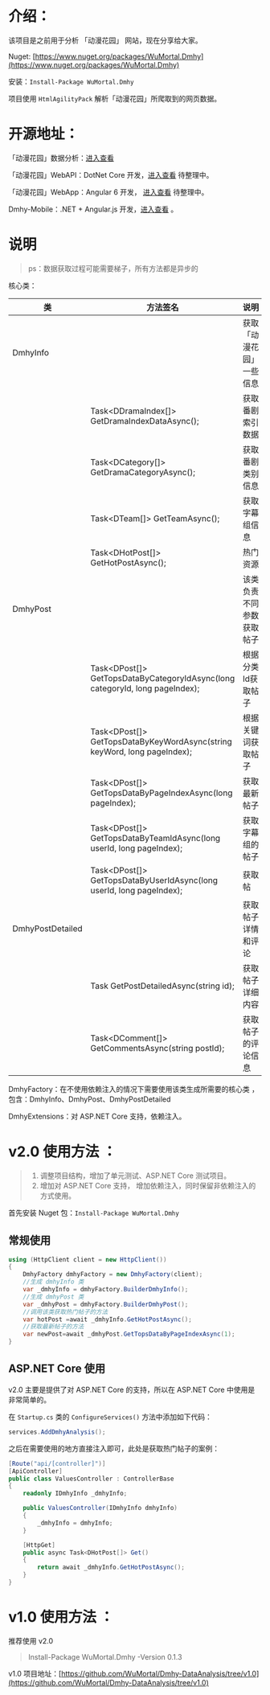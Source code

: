 # 介绍：

该项目是之前用于分析 「动漫花园」 网站，现在分享给大家。

Nuget: [https://www.nuget.org/packages/WuMortal.Dmhy](https://www.nuget.org/packages/WuMortal.Dmhy)

安装：`Install-Package WuMortal.Dmhy`

项目使用 `HtmlAgilityPack` 解析「动漫花园」所爬取到的网页数据。

# 开源地址：

「动漫花园」数据分析：[进入查看](https://github.com/WuMortal/Dmhy-DataAnalysis)

「动漫花园」WebAPI：DotNet Core 开发，[进入查看](https://github.com/WuMortal) 待整理中。

「动漫花园」WebApp：Angular 6 开发， [进入查看](https://github.com/WuMortal) 待整理中。

Dmhy-Mobile：.NET + Angular.js 开发，[进入查看](https://github.com/WuMortal/Dmhy-Mobile) 。

# 说明

> ps：数据获取过程可能需要梯子，所有方法都是异步的

核心类：

| 类              | 方法签名                                                                 | 说明                           |
| ---------------- | ---------------------------------------------------------------------------- | -------------------------------- |
| DmhyInfo         |                                                                              | 获取「动漫花园」一些信息 |
|                  | Task<DDramaIndex[]> GetDramaIndexDataAsync();                                | 获取番剧索引数据         |
|                  | Task<DCategory[]> GetDramaCategoryAsync();                                   | 获取番剧类别信息         |
|                  | Task<DTeam[]> GetTeamAsync();                                                | 获取字幕组信息            |
|                  | Task<DHotPost[]> GetHotPostAsync();                                          | 热门资源                     |
| DmhyPost         |                                                                              | 该类负责不同参数获取帖子 |
|                  | Task<DPost[]> GetTopsDataByCategoryIdAsync(long categoryId, long pageIndex); | 根据分类Id获取帖子       |
|                  | Task<DPost[]> GetTopsDataByKeyWordAsync(string keyWord, long pageIndex);     | 根据关键词获取帖子      |
|                  | Task<DPost[]> GetTopsDataByPageIndexAsync(long pageIndex);                   | 获取最新帖子               |
|                  | Task<DPost[]> GetTopsDataByTeamIdAsync(long userId, long pageIndex);         | 获取字幕组的帖子         |
|                  | Task<DPost[]> GetTopsDataByUserIdAsync(long userId, long pageIndex);         | 获取帖                        |
| DmhyPostDetailed |                                                                              | 获取帖子详情和评论      |
|                  | Task<DPostDetailed> GetPostDetailedAsync(string id);                         | 获取帖子详细内容         |
|                  | Task<DComment[]> GetCommentsAsync(string postId);                            | 获取帖子的评论信息      |

DmhyFactory：在不使用依赖注入的情况下需要使用该类生成所需要的核心类 ，包含：DmhyInfo、DmhyPost、DmhyPostDetailed

DmhyExtensions：对 ASP.NET Core 支持，依赖注入。

# v2.0 使用方法 ：

> 1. 调整项目结构，增加了单元测试、ASP.NET Core 测试项目。
> 2. 增加对 ASP.NET Core 支持， 增加依赖注入，同时保留非依赖注入的方式使用。

首先安装 Nuget 包：`Install-Package WuMortal.Dmhy`

## 常规使用

``` cs
using (HttpClient client = new HttpClient())
{
	DmhyFactory dmhyFactory = new DmhyFactory(client);
	//生成 dmhyInfo 类
	var _dmhyInfo = dmhyFactory.BuilderDmhyInfo();
	//生成 dmhyPost 类
	var _dmhyPost = dmhyFactory.BuilderDmhyPost();
	//调用该类获取热门帖子的方法
	var hotPost =await _dmhyInfo.GetHotPostAsync();
	//获取最新帖子的方法
	var newPost=await _dmhyPost.GetTopsDataByPageIndexAsync(1);
}
```

## ASP.NET Core 使用

v2.0 主要是提供了对 ASP.NET Core 的支持，所以在 ASP.NET Core 中使用是非常简单的。

在 `Startup.cs` 类的 `ConfigureServices()` 方法中添加如下代码：

``` cs
services.AddDmhyAnalysis();
```

之后在需要使用的地方直接注入即可，此处是获取热门帖子的案例：

``` cs
[Route("api/[controller]")]
[ApiController]
public class ValuesController : ControllerBase
{
	readonly IDmhyInfo _dmhyInfo;

	public ValuesController(IDmhyInfo dmhyInfo)
	{
		_dmhyInfo = dmhyInfo;
	}

	[HttpGet]
	public async Task<DHotPost[]> Get()
	{
		return await _dmhyInfo.GetHotPostAsync();
	}
}
```

# v1.0 使用方法 ：

推荐使用 v2.0
> Install-Package WuMortal.Dmhy -Version 0.1.3

v1.0 项目地址：[https://github.com/WuMortal/Dmhy-DataAnalysis/tree/v1.0](https://github.com/WuMortal/Dmhy-DataAnalysis/tree/v1.0)
